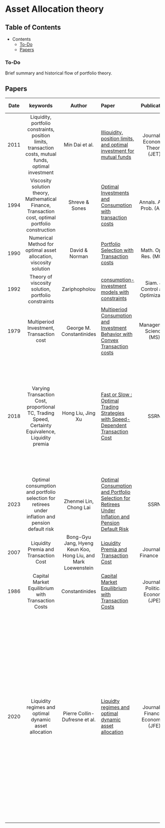 # Asset Allocation theory


## Table of Contents


- Contents
  - [To-Do](#To-Do)
  - [Papers](#Papers)

### To-Do
Brief summary and historical flow of portfolio theory.



## Papers
     
|  Date  |       keywords        |Author                                          |Paper                                                                                                                                                                   |     Publication    | State | Brief Summary |
| :-----: | :------------------: | :--------------------------------------------: | :-----------------------------------------------------------------------------------------------------------------------------------------------------------------------| :-----------------------------------------------------------: | :------------------------------------------------------------------------:| :-------------------: |
| 2011  | Liquidity, portfolio constraints, position limits, transaction costs, mutual funds, optimal investment         | Min Dai et al.  | [Illiquidity, position limits, and optimal investment for mutual funds](http://apps.olin.wustl.edu/faculty/liuh/Papers/JET_AIP_Dai_Jin_Liu.pdf) |  Journal of Economic Theory (JET) | R |
| 1994  | Viscosity solution theory, Mathematical Finance, Transaction cost, optimal portfolio construction|Shreve & Sones   | [Optimal Investments and Consumption with transaction costs](https://projecteuclid.org/journals/annals-of-applied-probability/volume-4/issue-3/Optimal-Investment-and-Consumption-with-Transaction-Costs/10.1214/aoap/1177004966.full) | Annals. Appl. Prob. (AAP) | R |
| 1990 | Numerical Method for optimal asset allocation, viscosity solution         |  David & Norman   | [Portfolio Selection with Transaction costs](https://www.jstor.org/stable/3689770) | Math. Oper. Res. (MOR) | R |
|1992  | Theory of viscosity solution, portfolio constraints |Zariphopholou| [consumption-investment models with constraints](https://www.google.com/url?sa=t&rct=j&q=&esrc=s&source=web&cd=&cad=rja&uact=8&ved=2ahUKEwjP8oqw97aEAxUkLtAFHb3cDEgQFnoECBEQAQ&url=https%3A%2F%2Fweb.ma.utexas.edu%2Fusers%2Fzariphop%2Fpdfs%2FTZ-9.pdf&usg=AOvVaw3zF-6QM6hLNUJ0vUOihqTy&opi=89978449) |   Siam. J. Control and Optimization   |  TBR | 
| 1979  | Multiperiod Investment, Transaction cost   | George M. Constantinides  | [Multiperiod Consumption and Investment Behavior with Convex Transaction costs](https://www.jstor.org/stable/2630413?seq=6) | Management Science (MS)  | R  |
| 2018  | Varying Transaction Cost, proportional TC, Trading Speed, Certainty Equivalence, Liquidity premia         | Hong Liu, Jing Xu  | [Fast or Slow : Optimal Trading Strategies with Speed-Dependent Transaction Cost](https://papers.ssrn.com/sol3/papers.cfm?abstract_id=3226508) | SSRN   | R | In this paper, proportional transaction cost with varying proportion is introduced, and the efficiency for that strategy is measured by using various certainty equivalence (CEW, CESL, Expected Time for liquidation)
| 2023  | Optimal consumption and portfolio selection for retirees under inflation and pension default risk | Zhenmei Lin, Chong Lai  | [Optimal Consumption and Portfolio Selection for Retirees Under Inflation and Pension Default Risk](https://papers.ssrn.com/sol3/papers.cfm?abstract_id=4519651) | SSRN | R | TBD
| 2007  | Liquidity Premia and Transaction Cost | Bong-Gyu Jang, Hyeng Keun Koo, Hong Liu, and Mark Loewenstein | [Liquidity Premia and Transaction Cost](https://www.jstor.org/stable/4622337)  | Journal of Finance (JF) | R | |
| 1986 | Capital Market Equilibrium with Transaction Costs | Constantinides | [Capital Market Equilibrium with Transaction Costs](https://www.jstor.org/stable/1833205) | Journal of Political Economy (JPE) | R | |
| 2020 | Liquidity regimes and optimal dynamic asset allocation | Pierre Collin-Dufresne et al. | [Liquidty regimes and optimal dynamic asset allocation](https://www.sciencedirect.com/science/article/pii/S0304405X19302302) | Journal of Financial Economics (JFE) | R | Separate Regime by transaction cost (L : zero TC, H : high TC). authors considers the trading speed when there exists aimed portfolio. (aim_s). In this problem, the conditional mean-variance problem is solved. (Q: In this problem, DPP holds when the vol and mean return is conditionally given?). And they compared the optimal dynamic portfolio and the Risk parity portfolio(one-period)|






